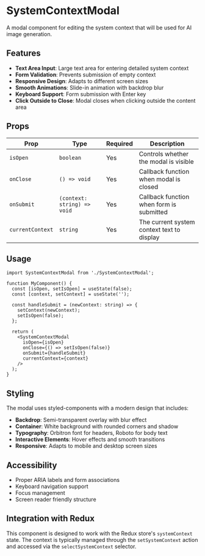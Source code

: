 # SystemContextModal

A modal component for editing the system context that will be used for AI image generation.

## Features

- **Text Area Input**: Large text area for entering detailed system context
- **Form Validation**: Prevents submission of empty context
- **Responsive Design**: Adapts to different screen sizes
- **Smooth Animations**: Slide-in animation with backdrop blur
- **Keyboard Support**: Form submission with Enter key
- **Click Outside to Close**: Modal closes when clicking outside the content area

## Props

| Prop | Type | Required | Description |
|------|------|----------|-------------|
| `isOpen` | `boolean` | Yes | Controls whether the modal is visible |
| `onClose` | `() => void` | Yes | Callback function when modal is closed |
| `onSubmit` | `(context: string) => void` | Yes | Callback function when form is submitted |
| `currentContext` | `string` | Yes | The current system context text to display |

## Usage

```tsx
import SystemContextModal from './SystemContextModal';

function MyComponent() {
  const [isOpen, setIsOpen] = useState(false);
  const [context, setContext] = useState('');

  const handleSubmit = (newContext: string) => {
    setContext(newContext);
    setIsOpen(false);
  };

  return (
    <SystemContextModal
      isOpen={isOpen}
      onClose={() => setIsOpen(false)}
      onSubmit={handleSubmit}
      currentContext={context}
    />
  );
}
```

## Styling

The modal uses styled-components with a modern design that includes:

- **Backdrop**: Semi-transparent overlay with blur effect
- **Container**: White background with rounded corners and shadow
- **Typography**: Orbitron font for headers, Roboto for body text
- **Interactive Elements**: Hover effects and smooth transitions
- **Responsive**: Adapts to mobile and desktop screen sizes

## Accessibility

- Proper ARIA labels and form associations
- Keyboard navigation support
- Focus management
- Screen reader friendly structure

## Integration with Redux

This component is designed to work with the Redux store's `systemContext` state. The context is typically managed through the `setSystemContext` action and accessed via the `selectSystemContext` selector. 